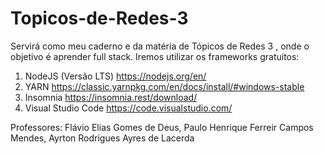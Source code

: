 # Topicos-de-Redes-3
Servirá como meu caderno e da matéria de Tópicos de Redes 3 , onde o objetivo é aprender full stack. Iremos utilizar os frameworks gratuitos:
1) NodeJS (Versão LTS)
https://nodejs.org/en/
2) YARN
https://classic.yarnpkg.com/en/docs/install/#windows-stable
3) Insomnia
https://insomnia.rest/download/
4) Visual Studio Code
https://code.visualstudio.com/

Professores:    Flávio Elias Gomes de Deus, 
                Paulo Henrique Ferreir Campos Mendes,
                Ayrton Rodrigues Ayres de Lacerda
